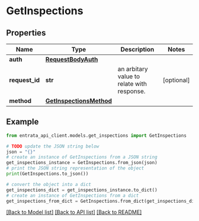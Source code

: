 # GetInspections


## Properties

Name | Type | Description | Notes
------------ | ------------- | ------------- | -------------
**auth** | [**RequestBodyAuth**](RequestBodyAuth.md) |  | 
**request_id** | **str** | an arbitary value to relate with response. | [optional] 
**method** | [**GetInspectionsMethod**](GetInspectionsMethod.md) |  | 

## Example

```python
from entrata_api_client.models.get_inspections import GetInspections

# TODO update the JSON string below
json = "{}"
# create an instance of GetInspections from a JSON string
get_inspections_instance = GetInspections.from_json(json)
# print the JSON string representation of the object
print(GetInspections.to_json())

# convert the object into a dict
get_inspections_dict = get_inspections_instance.to_dict()
# create an instance of GetInspections from a dict
get_inspections_from_dict = GetInspections.from_dict(get_inspections_dict)
```
[[Back to Model list]](../README.md#documentation-for-models) [[Back to API list]](../README.md#documentation-for-api-endpoints) [[Back to README]](../README.md)


